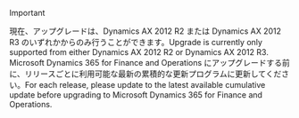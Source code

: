 > [!IMPORTANT]
> <span data-ttu-id="2e834-101">現在、アップグレードは、Dynamics AX 2012 R2 または Dynamics AX 2012 R3 のいずれかからのみ行うことができます。</span><span class="sxs-lookup"><span data-stu-id="2e834-101">Upgrade is currently only supported from either Dynamics AX 2012 R2 or Dynamics AX 2012 R3.</span></span> <span data-ttu-id="2e834-102">Microsoft Dynamics 365 for Finance and Operations にアップグレードする前に、リリースごとに利用可能な最新の累積的な更新プログラムに更新してください。</span><span class="sxs-lookup"><span data-stu-id="2e834-102">For each release, please update to the latest available cumulative update before upgrading to Microsoft Dynamics 365 for Finance and Operations.</span></span> 
